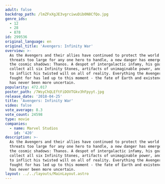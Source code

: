 ```yaml
---
adult: false
backdrop_path: /lmZFxXgJE3vgrciwuDib0N8CfQo.jpg
genre_ids:
  - 12
  - 28
  - 878
id: 299536
original_language: en
original_title: 'Avengers: Infinity War'
overview: >-
  As the Avengers and their allies have continued to protect the world from
  threats too large for any one hero to handle, a new danger has emerged from
  the cosmic shadows: Thanos. A despot of intergalactic infamy, his goal is to
  collect all six Infinity Stones, artifacts of unimaginable power, and use them
  to inflict his twisted will on all of reality. Everything the Avengers have
  fought for has led up to this moment - the fate of Earth and existence itself
  has never been more uncertain.
popularity: 472.017
poster_path: /7WsyChQLEftFiDOVTGkv3hFpyyt.jpg
release_date: '2018-04-25'
title: 'Avengers: Infinity War'
video: false
vote_average: 8.3
vote_count: 24598
type: movie
companies:
  - name: Marvel Studios
    id: '420'
description: >-
  As the Avengers and their allies have continued to protect the world from
  threats too large for any one hero to handle, a new danger has emerged from
  the cosmic shadows: Thanos. A despot of intergalactic infamy, his goal is to
  collect all six Infinity Stones, artifacts of unimaginable power, and use them
  to inflict his twisted will on all of reality. Everything the Avengers have
  fought for has led up to this moment - the fate of Earth and existence itself
  has never been more uncertain.
layout: ../../layouts/MainLayout.astro
---
```


